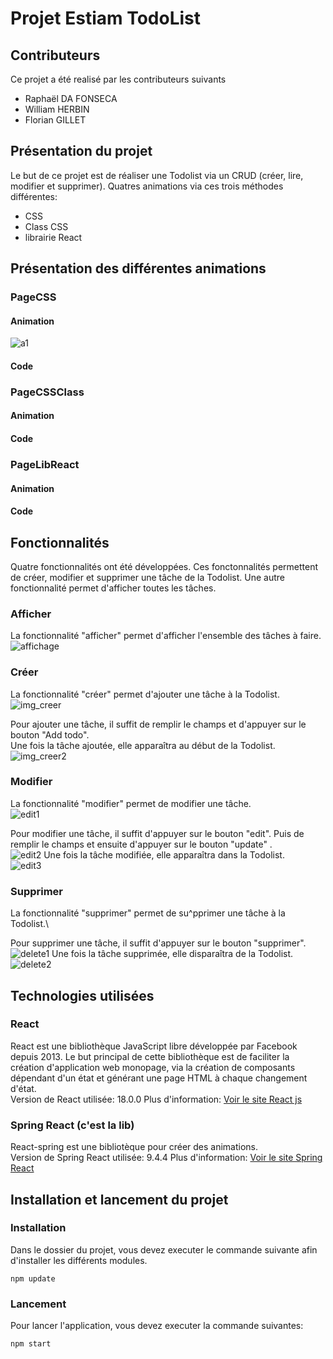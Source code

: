# Projet Estiam TodoList

## Contributeurs
Ce projet a été realisé par les contributeurs suivants 
- Raphaël DA FONSECA 
- William HERBIN 
- Florian GILLET 

## Présentation du projet
Le but de ce projet est de réaliser une Todolist via un CRUD (créer, lire, modifier et supprimer). Quatres animations via ces trois méthodes différentes:
- CSS
- Class CSS
- librairie React

## Présentation des différentes animations
### PageCSS
#### Animation

![a1](imgDoc\g1.gif)
#### Code
### PageCSSClass
#### Animation
#### Code
### PageLibReact
#### Animation
#### Code

## Fonctionnalités
Quatre fonctionnalités ont été développées. Ces fonctonnalités permettent de créer, modifier et supprimer une tâche de la Todolist. Une autre fonctionnalité permet d'afficher toutes les tâches.
### Afficher
La fonctionnalité "afficher" permet d'afficher l'ensemble des tâches à faire.\
<img src="imgDoc\affichage1.PNG" alt="affichage"/>

### Créer
La fonctionnalité "créer" permet d'ajouter une tâche à la Todolist.\
<img src="imgDoc\addTODO.PNG" alt="img_creer"/>

Pour ajouter une tâche, il suffit de remplir le champs et d'appuyer sur le bouton "Add todo".\
Une fois la tâche ajoutée, elle apparaîtra au début de la Todolist.\
<img src="imgDoc\addTODO2.PNG" alt="img_creer2"/>

### Modifier
La fonctionnalité "modifier" permet de modifier une tâche.\
<img src="imgDoc\edit1.PNG" alt="edit1"/>

Pour modifier une tâche, il suffit d'appuyer sur le bouton "edit". Puis de remplir le champs et ensuite d'appuyer sur le bouton "update" .\
<img src="imgDoc\edit2.PNG" alt="edit2"/>
Une fois la tâche modifiée, elle apparaîtra dans la Todolist.\
<img src="imgDoc\edit3.PNG" alt="edit3"/>

### Supprimer

La fonctionnalité "supprimer" permet de su^pprimer une tâche à la Todolist.\

Pour supprimer une tâche, il suffit d'appuyer sur le bouton "supprimer".\
<img src="imgDoc\delete1.png" alt="delete1"/>
Une fois la tâche supprimée, elle disparaîtra de la Todolist.\
<img src="imgDoc\delete2.png" alt="delete2"/>

## Technologies utilisées
### React

React est une bibliothèque JavaScript libre développée par Facebook depuis 2013. Le but principal de cette bibliothèque est de faciliter la création d'application web monopage, via la création de composants dépendant d'un état et générant une page HTML à chaque changement d'état.\
Version de React utilisée: 18.0.0
Plus d'information: [Voir le site React js](https://fr.reactjs.org/)
### Spring React (c'est la lib)

React-spring est une bibliotèque pour créer des animations.\
Version de Spring React utilisée: 9.4.4
Plus d'information: [Voir le site Spring React](https://react-spring.io/)


## Installation et lancement du projet
### Installation
Dans le dossier du projet, vous devez executer le commande suivante afin d'installer les différents modules.
```
npm update
```
### Lancement
Pour lancer l'application, vous devez executer la commande suivantes:
```
npm start
```